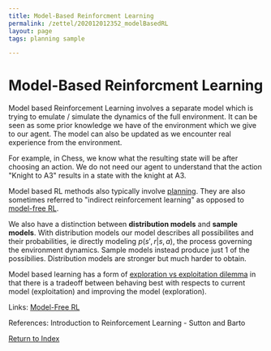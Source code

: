 ```yaml
---
title: Model-Based Reinforcment Learning
permalink: /zettel/202012012352_modelBasedRL
layout: page
tags: planning sample

---
```

# Model-Based Reinforcment Learning

Model based Reinforcement Learning involves a separate model which is trying to emulate / simulate the dynamics 
of the full environment. It can be seen as some prior knowledge we have of the environment which we 
give to our agent. The model can also be updated as we encounter real experience from the environment. 

For example, in Chess, we know what the resulting state will be after choosing an action. We do not 
need our agent to understand that the action "Knight to A3" results in a state with the 
knight at A3. 

Model based RL methods also typically involve [planning](202012012357_rlPlanning). They 
are also sometimes referred to "indirect reinforcement learning" as opposed to 
[model-free RL](202012020011_modelFreeRL).

We also have a distinction between **distribution models** and **sample models**. With distribution models our model describes 
all possibilites and their probabilities, ie directly modeling $p(s', r | s, a)$, the process governing 
the environment dynamics. Sample models instead produce just 1 of the possibilies. Distribution models are 
stronger but much harder to obtain.

Model based learning has a form of [exploration vs exploitation dilemma](TODOs) in
that there is a tradeoff between behaving best with respects to current model (exploitation)
and improving the model (exploration).

Links: [Model-Free RL](202012020011_modelFreeRL)

References: Introduction to Reinforcement Learning - Sutton and Barto

[Return to Index](index)